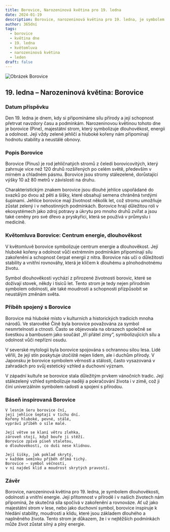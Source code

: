 ```yaml
---
title: Borovice, Narozeninová květina pro 19. ledna
date: 2024-01-19
description: Borovice, narozeninová květina pro 19. ledna, je symbolem Centrum energie, dlouhověkost. Objevte její jedinečný význam, fascinující příběhy a poezii, která oslavuje její krásu.
author: 365dní
tags:
  - borovice
  - květina dne
  - 19. ledna
  - květomluva
  - narozeninová květina
  - leden
draft: false
---
```


![Obrázek Borovice](https://cdn.pixabay.com/photo/2015/01/04/11/12/pine-588159_640.jpg#center)


## 19. ledna – Narozeninová květina: Borovice

### Datum příspěvku

Den 19. ledna je dnem, kdy si připomínáme sílu přírody a její schopnost přetrvat navzdory času a podmínkám. Narozeninovou květinou tohoto dne je borovice (Pine), majestátní strom, který symbolizuje dlouhověkost, energii a odolnost. Její vždy zelené jehličí a hluboké kořeny nám připomínají hodnotu stability a neustálé obnovy.

### Popis Borovice

Borovice (Pinus) je rod jehličnatých stromů z čeledi borovicovitých, který zahrnuje více než 120 druhů rozšířených po celém světě, především v mírném a chladném pásmu. Borovice jsou stromy stálezelené, dorůstající výšky 10 až 80 metrů v závislosti na druhu.

Charakteristickým znakem borovice jsou dlouhé jehlice uspořádané do svazků po dvou až pěti a šišky, které obsahují semena chráněná tvrdými šupinami. Jehlice borovice mají životnost několik let, což stromu umožňuje zůstat zelený i v nehostinných podmínkách. Borovice hrají důležitou roli v ekosystémech jako zdroj potravy a úkrytu pro mnoho druhů zvířat a jsou také ceněny pro své dřevo a pryskyřici, která se používá v průmyslu i medicíně.

### Květomluva Borovice: Centrum energie, dlouhověkost

V květomluvě borovice symbolizuje centrum energie a dlouhověkost. Její hluboké kořeny a odolnost vůči extrémním podmínkám připomínají sílu zakořenění a schopnost čerpat energii z nitra. Borovice nás učí o důležitosti stability a vnitřní rovnováhy, která je klíčem k dlouhému a plnohodnotnému životu.

Symbol dlouhověkosti vychází z přirozené životnosti borovic, které se dožívají stovek, někdy i tisíců let. Tento strom je tedy nejen přírodním symbolem odolnosti, ale také moudrosti a schopnosti přizpůsobit se neustálým změnám světa.

### Příběh spojený s Borovice

Borovice má hluboké místo v kulturních a historických tradicích mnoha národů. Ve starověké Číně byla borovice považována za symbol nesmrtelnosti a ctnosti. Často se objevovala na obrazech společně se švestkou a bambusem jako součást „tří přátel zimy“, symbolizujících sílu a odolnost vůči nepřízni osudu.

V severské mytologii byla borovice spojována s ochrannou silou lesa. Lidé věřili, že její stín poskytuje útočiště nejen lidem, ale i duchům přírody. V Japonsku je borovice symbolem věrnosti a stálosti, často vysazovaná v zahradách pro svůj estetický vzhled a duchovní význam.

V západní kultuře se borovice stala důležitým prvkem vánočních tradic. Její stálezelený vzhled symbolizuje naději a pokračování života i v zimě, což ji činí univerzálním symbolem radosti a spojení s přírodou.

### Báseň inspirovaná Borovice

```
V lesním šeru borovice ční,  
její jehlice šeptají v tichu dní.  
Kořeny hluboké, pevné, stálé,  
vypráví příběh o síle malé.  

Její větve se klaní větru zlehka,  
zároveň stojí, když bouře ji stěží.  
Borovice zpívá píseň staletou,  
o dlouhověkosti, co duši nese klidnou.  

Její šišky, jak poklad skrytý,  
v každém semínku příběh dřímá tichý.  
Borovice – symbol věčnosti,  
v ní najdeš klid a moudrost skrytých pravostí.  
```

### Závěr

Borovice, narozeninová květina pro 19. ledna, je symbolem dlouhověkosti, odolnosti a vnitřní energie. Její přítomnost v přírodě i v našich životech nám připomíná, že skutečná síla spočívá v zakořenění a rovnováze. Ať už jako majestátní strom v lese, nebo jako duchovní symbol, borovice inspiruje k hledání stability, moudrosti a klidu, které jsou základem dlouhého a naplněného života. Tento strom je důkazem, že i v nejtěžších podmínkách může život zůstat silný a plný energie.